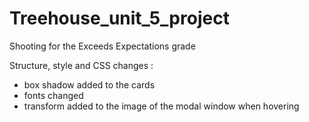 # Treehouse_unit_5_project


Shooting for the Exceeds Expectations grade

Structure, style and CSS changes :
- box shadow added to the cards
- fonts changed
- transform added to the image of the modal window when hovering
